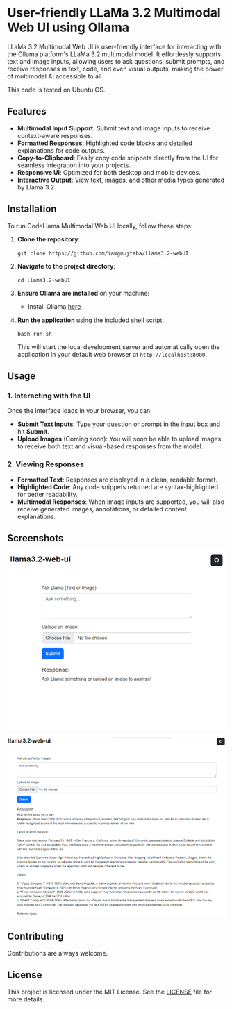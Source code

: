 
# User-friendly LLaMa 3.2 Multimodal Web UI using Ollama

LLaMa 3.2 Multimodal Web UI is user-friendly interface for interacting with the Ollama platform's LLaMa 3.2 multimodal model. It effortlessly supports text and image inputs, allowing users to ask questions, submit prompts, and receive responses in text, code, and even visual outputs, making the power of multimodal AI accessible to all.

This code is tested on Ubuntu OS.


## Features

- **Multimodal Input Support**: Submit text and image inputs to receive context-aware responses.
- **Formatted Responses**: Highlighted code blocks and detailed explanations for code outputs.
- **Copy-to-Clipboard**: Easily copy code snippets directly from the UI for seamless integration into your projects.
- **Responsive UI**: Optimized for both desktop and mobile devices.
- **Interactive Output**: View text, images, and other media types generated by Llama 3.2.

## Installation

To run CodeLlama Multimodal Web UI locally, follow these steps:

1. **Clone the repository**:

    ``
    git clone https://github.com/iamgmujtaba/llama3.2-webUI
    ``

2. **Navigate to the project directory**:

    ``
    cd llama3.2-webUI
    ``

3. **Ensure Ollama are installed** on your machine:
    - Install Ollama [here](https://ollama.com)

4. **Run the application** using the included shell script:

    ``
    bash run.sh
    ``

   This will start the local development server and automatically open the application in your default web browser at `http://localhost:8000`.

## Usage

### 1. Interacting with the UI

Once the interface loads in your browser, you can:

- **Submit Text Inputs**: Type your question or prompt in the input box and hit **Submit**.
- **Upload Images** (Coming soon): You will soon be able to upload images to receive both text and visual-based responses from the model.

### 2. Viewing Responses
- **Formatted Text**: Responses are displayed in a clean, readable format.
- **Highlighted Code**: Any code snippets returned are syntax-highlighted for better readability.
- **Multimodal Responses**: When image inputs are supported, you will also receive generated images, annotations, or detailed content explanations.


## Screenshots

![homepage](/assets/home_webui.png)

![response](/assets/home_webui_res.png)


## Contributing
Contributions are always welcome.


## License

This project is licensed under the MIT License. See the [LICENSE](LICENSE) file for more details.

